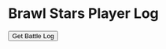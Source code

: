 <html lang="en">
<head>
    <meta charset="UTF-8">
    <meta name="viewport" content="width=device-width, initial-scale=1.0">
    <title>Brawl Stars Player Log</title>
</head>
<body>
    <h1>Brawl Stars Player Log</h1>
    <!-- Button to trigger GET request -->
    <button onclick="sendGetRequest()">Get Battle Log</button>
    <!-- Display response -->
    <pre id="response-output"></pre>
    <script>
        function sendGetRequest() {
            var myHeaders = new Headers();
            myHeaders.append("Authorization", "Bearer eyJ0eXAiOiJKV1QiLCJhbGciOiJIUzUxMiIsImtpZCI6IjI4YTMxOGY3LTAwMDAtYTFlYi03ZmExLTJjNzQzM2M2Y2NhNSJ9.eyJpc3MiOiJzdXBlcmNlbGwiLCJhdWQiOiJzdXBlcmNlbGw6Z2FtZWFwaSIsImp0aSI6IjVhYjRjODQyLTNjZjQtNDRjNy05NjAzLTQ4Njk2MWJmYjkzNCIsImlhdCI6MTcxNjU3NDAxMSwic3ViIjoiZGV2ZWxvcGVyLzY1MjJjZGQ2LThhYzktMzRhOS1kMjhlLWNiZmIwM2JkMTExNyIsInNjb3BlcyI6WyJicmF3bHN0YXJzIl0sImxpbWl0cyI6W3sidGllciI6ImRldmVsb3Blci9zaWx2ZXIiLCJ0eXBlIjoidGhyb3R0bGluZyJ9LHsiY2lkcnMiOlsiMTA0LjIzMi4zNy4yMTMiXSwidHlwZSI6ImNsaWVudCJ9XX0.sgIo-pA--PIHC6VkCvTdLwGgBt3vEz3Y7htoUOLwqDKj6_zgI5Dt3tdkql0_32iV3zgX27skU4fVkihbTYgRAg");

            var requestOptions = {
                method: 'GET',
                headers: myHeaders,
                redirect: 'follow'
            };

            // Use a CORS proxy
            var corsProxy = 'https://api.allorigins.win/raw?url=';
            var apiUrl = "https://api.brawlstars.com/v1/players/%23JG2QC2R/battlelog";
            var url = corsProxy + encodeURIComponent(apiUrl);

            fetch(url, requestOptions)
                .then(response => {
                    if (!response.ok) {
                        throw new Error('Network response was not ok ' + response.statusText);
                    }
                    return response.json();
                })
                .then(result => {
                    // Display the response
                    document.getElementById('response-output').innerText = JSON.stringify(result, null, 2);
                })
                .catch(error => {
                    document.getElementById('response-output').innerText = `Error: ${error}`;
                });
        }
    </script>
</body>
</html>

